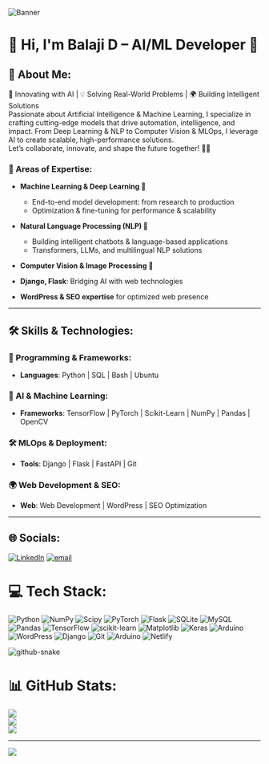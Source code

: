 ![Banner](https://mir-s3-cdn-cf.behance.net/project_modules/max_1200/81bb4b165684019.640b6038d133e.gif)


# 👋 Hi, I'm Balaji D – AI/ML Developer 🚀

## 💫 About Me:
🧠 Innovating with AI | 💡 Solving Real-World Problems | 🌍 Building Intelligent Solutions  
Passionate about Artificial Intelligence & Machine Learning, I specialize in crafting cutting-edge models that drive automation, intelligence, and impact. From Deep Learning & NLP to Computer Vision & MLOps, I leverage AI to create scalable, high-performance solutions.  
Let’s collaborate, innovate, and shape the future together! 🤖✨

### 🔭 Areas of Expertise:
- **Machine Learning & Deep Learning 🧠**
  - End-to-end model development: from research to production
  - Optimization & fine-tuning for performance & scalability

- **Natural Language Processing (NLP) 📖**
  - Building intelligent chatbots & language-based applications
  - Transformers, LLMs, and multilingual NLP solutions

- **Computer Vision & Image Processing 👀**

- **Django, Flask**: Bridging AI with web technologies  
- **WordPress & SEO expertise** for optimized web presence

---

## 🛠 Skills & Technologies:

### 🚀 Programming & Frameworks:
- **Languages**: Python | SQL | Bash | Ubuntu

### 🧠 AI & Machine Learning:
- **Frameworks**: TensorFlow | PyTorch | Scikit-Learn | NumPy | Pandas | OpenCV

### 🛠 MLOps & Deployment:
- **Tools**: Django | Flask | FastAPI | Git

### 🌍 Web Development & SEO:
- **Web**: Web Development | WordPress | SEO Optimization

---

## 🌐 Socials:
[![LinkedIn](https://img.shields.io/badge/LinkedIn-%230077B5.svg?logo=linkedin&logoColor=white)](https://linkedin.com/in/https://www.linkedin.com/feed/update/urn:li:share:7292052796290293760/) [![email](https://img.shields.io/badge/Email-D14836?logo=gmail&logoColor=white)](mailto:balajidevaraj18@gmail.com) 

# 💻 Tech Stack:
![Python](https://img.shields.io/badge/python-3670A0?style=for-the-badge&logo=python&logoColor=ffdd54) ![NumPy](https://img.shields.io/badge/numpy-%23013243.svg?style=for-the-badge&logo=numpy&logoColor=white) ![Scipy](https://img.shields.io/badge/SciPy-%230C55A5.svg?style=for-the-badge&logo=scipy&logoColor=%white) ![PyTorch](https://img.shields.io/badge/PyTorch-%23EE4C2C.svg?style=for-the-badge&logo=PyTorch&logoColor=white) ![Flask](https://img.shields.io/badge/flask-%23000.svg?style=for-the-badge&logo=flask&logoColor=white) ![SQLite](https://img.shields.io/badge/sqlite-%2307405e.svg?style=for-the-badge&logo=sqlite&logoColor=white) ![MySQL](https://img.shields.io/badge/mysql-4479A1.svg?style=for-the-badge&logo=mysql&logoColor=white) ![Pandas](https://img.shields.io/badge/pandas-%23150458.svg?style=for-the-badge&logo=pandas&logoColor=white) ![TensorFlow](https://img.shields.io/badge/TensorFlow-%23FF6F00.svg?style=for-the-badge&logo=TensorFlow&logoColor=white) ![scikit-learn](https://img.shields.io/badge/scikit--learn-%23F7931E.svg?style=for-the-badge&logo=scikit-learn&logoColor=white) ![Matplotlib](https://img.shields.io/badge/Matplotlib-%23ffffff.svg?style=for-the-badge&logo=Matplotlib&logoColor=black) ![Keras](https://img.shields.io/badge/Keras-%23D00000.svg?style=for-the-badge&logo=Keras&logoColor=white) ![Arduino](https://img.shields.io/badge/-Arduino-00979D?style=for-the-badge&logo=Arduino&logoColor=white) ![WordPress](https://img.shields.io/badge/WordPress-%23117AC9.svg?style=for-the-badge&logo=WordPress&logoColor=white) ![Django](https://img.shields.io/badge/django-%23092E20.svg?style=for-the-badge&logo=django&logoColor=white) ![Git](https://img.shields.io/badge/git-%23F05033.svg?style=for-the-badge&logo=git&logoColor=white) ![Arduino](https://img.shields.io/badge/-Arduino-00979D?style=for-the-badge&logo=Arduino&logoColor=white) ![Netlify](https://img.shields.io/badge/netlify-%23000000.svg?style=for-the-badge&logo=netlify&logoColor=#00C7B7)

<picture>
  <source media="(prefers-color-scheme: dark)" srcset="https://raw.githubusercontent.com/tobiasmeyhoefer/tobiasmeyhoefer/output/github-snake-dark.svg" />
  <source media="(prefers-color-scheme: light)" srcset="https://raw.githubusercontent.com/tobiasmeyhoefer/tobiasmeyhoefer/output/github-snake.svg" />
  <img alt="github-snake" src="https://raw.githubusercontent.com/tobiasmeyhoefer/tobiasmeyhoefer/output/github-snake.svg" />
</picture>


# 📊 GitHub Stats:
![](https://github-readme-stats.vercel.app/api?username=Balaji6382&theme=dark&hide_border=false&include_all_commits=true&count_private=false)<br/>
![](https://github-readme-streak-stats.herokuapp.com/?user=Balaji6382&theme=dark&hide_border=false)<br/>
![](https://github-readme-stats.vercel.app/api/top-langs/?username=Balaji6382&theme=dark&hide_border=false&include_all_commits=true&count_private=false&layout=compact)

---
[![](https://visitcount.itsvg.in/api?id=Balaji6382&icon=10&color=0)](https://visitcount.itsvg.in)

<!-- Proudly created with GPRM ( https://gprm.itsvg.in ) -->
